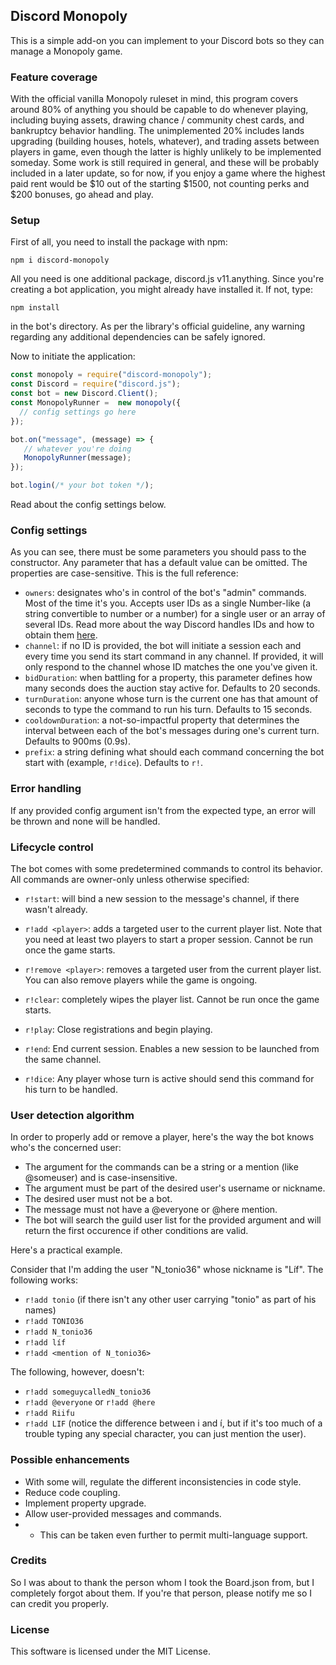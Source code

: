 ## Discord Monopoly

This is a simple add-on you can implement to your Discord bots so they can manage a Monopoly game.

### Feature coverage

With the official vanilla Monopoly ruleset in mind, this program covers around 80% of anything you should be capable to do whenever playing, including buying assets, drawing chance / community chest cards, and bankruptcy behavior handling. The unimplemented 20% includes lands upgrading (building houses, hotels, whatever), and trading assets between players in game, even though the latter is highly unlikely to be implemented someday. Some work is still required in general, and these will be probably included in a later update, so for now, if you enjoy a game where the highest paid rent would be $10 out of the starting $1500, not counting perks and $200 bonuses, go ahead and play.

### Setup

First of all, you need to install the package with npm:

`npm i discord-monopoly`

All you need is one additional package, discord.js v11.anything. Since you're creating a bot application, you might already have installed it. If not, type:

`npm install`

in the bot's directory. As per the library's official guideline, any warning regarding any additional dependencies can be safely ignored.

Now to initiate the application:

```js
const monopoly = require("discord-monopoly");
const Discord = require("discord.js");
const bot = new Discord.Client();
const MonopolyRunner =  new monopoly({
  // config settings go here 
});

bot.on("message", (message) => {
   // whatever you're doing
   MonopolyRunner(message);
});

bot.login(/* your bot token */);
```

Read about the config settings below.

### Config settings

As you can see, there must be some parameters you should pass to the constructor. Any parameter that has a default value can be omitted. The properties are case-sensitive. This is the full reference:

* `owners`: designates who's in control of the bot's "admin" commands. Most of the time it's you. Accepts user IDs as a single Number-like (a string convertible to number or a number) for a single user or an array of several IDs. Read more about the way Discord handles IDs and how to obtain them [here](https://support.discordapp.com/hc/en-us/articles/206346498-Where-can-I-find-my-User-Server-Message-ID). 
* `channel`: if no ID is provided, the bot will initiate a session each and every time you send its start command in any channel. If provided, it will only respond to the channel whose ID matches the one you've given it.
* `bidDuration`: when battling for a property, this parameter defines how many seconds does the auction stay active for. Defaults to 20 seconds.
* `turnDuration`: anyone whose turn is the current one has that amount of seconds to type the command to run his turn. Defaults to 15 seconds.
* `cooldownDuration`: a not-so-impactful property that determines the interval between each of the bot's messages during one's current turn. Defaults to 900ms (0.9s).
* `prefix`: a string defining what should each command concerning the bot start with (example, `r!dice`). Defaults to `r!`.

### Error handling

If any provided config argument isn't from the expected type, an error will be thrown and none will be handled.

### Lifecycle control

The bot comes with some predetermined commands to control its behavior. All commands are owner-only unless otherwise specified:

* `r!start`: will bind a new session to the message's channel, if there wasn't already.

* `r!add <player>`: adds a targeted user to the current player list. Note that you need at least two players to start a proper session. Cannot be run once the game starts.
* `r!remove <player>`: removes a targeted user from the current player list. You can also remove players while the game is ongoing.
* `r!clear`: completely wipes the player list. Cannot be run once the game starts.
* `r!play`: Close registrations and begin playing.

* `r!end`: End current session. Enables a new session to be launched from the same channel.
* `r!dice`: Any player whose turn is active should send this command for his turn to be handled.

### User detection algorithm

In order to properly add or remove a player, here's the way the bot knows who's the concerned user:

* The argument for the commands can be a string or a mention (like @someuser) and is case-insensitive.
* The argument must be part of the desired user's username or nickname.
* The desired user must not be a bot.
* The message must not have a @everyone or @here mention.
* The bot will search the guild user list for the provided argument and will return the first occurence if other conditions are valid.

Here's a practical example.

Consider that I'm adding the user "N_tonio36" whose nickname is "Líf". The following works:

* `r!add tonio` (if there isn't any other user carrying "tonio" as part of his names)
* `r!add TONIO36`
* `r!add N_tonio36`
* `r!add líf`
* `r!add <mention of N_tonio36>`

The following, however, doesn't:

* `r!add someguycalledN_tonio36`
* `r!add @everyone` or `r!add @here`
* `r!add Riifu`
* `r!add LIF` (notice the difference between i and í, but if it's too much of a trouble typing any special character, you can just mention the user).

### Possible enhancements

* With some will, regulate the different inconsistencies in code style.
* Reduce code coupling.
* Implement property upgrade.
* Allow user-provided messages and commands.
* * This can be taken even further to permit multi-language support.

### Credits

So I was about to thank the person whom I took the Board.json from, but I completely forgot about them. If you're that person, please notify me so I can credit you properly.

### License

This software is licensed under the MIT License.